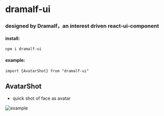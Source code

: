 # dramalf-ui 
### designed by Dramalf，an interest driven react-ui-component
#### install:
`npm i dramalf-ui`
#### example: 
 `import {AvatarShot} from "dramalf-ui"`

## AvatarShot
  * quick shot of face as avatar
    

![example](https://wx1.sinaimg.cn/mw690/007c2k91gy1gra46e7devj30oh0n3ti1.jpg)
